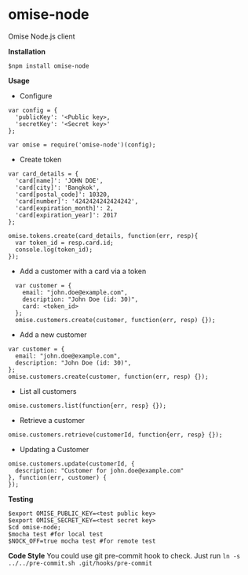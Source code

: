 omise-node
=========

Omise Node.js client

**Installation**
```
$npm install omise-node
```

**Usage**

 - Configure
```
var config = {
  'publicKey': '<Public key>,
  'secretKey': '<Secret key>'
};

var omise = require('omise-node')(config);
```

 - Create token

```
var card_details = {
  'card[name]': 'JOHN DOE',
  'card[city]': 'Bangkok',
  'card[postal_code]': 10320,
  'card[number]': '4242424242424242',
  'card[expiration_month]': 2,
  'card[expiration_year]': 2017
};

omise.tokens.create(card_details, function(err, resp){
  var token_id = resp.card.id;
  console.log(token_id);
});
```

- Add a customer with a card via a token

```
  var customer = {
    email: "john.doe@example.com",
    description: "John Doe (id: 30)",
    card: <token_id>
  };
  omise.customers.create(customer, function(err, resp) {});
```

- Add a new customer

```
var customer = {
  email: "john.doe@example.com",
  description: "John Doe (id: 30)",
};
omise.customers.create(customer, function(err, resp) {});
```

- List all customers

```
omise.customers.list(function{err, resp} {});
```

- Retrieve a customer

```
omise.customers.retrieve(customerId, function{err, resp} {});
```


- Updating a Customer

```
omise.customers.update(customerId, {
  description: "Customer for john.doe@example.com"
}, function(err, customer) {
});
```

**Testing**
```
$export OMISE_PUBLIC_KEY=<test public key>
$export OMISE_SECRET_KEY=<test secret key>
$cd omise-node;
$mocha test #for local test
$NOCK_OFF=true mocha test #for remote test
```

**Code Style**
You could use git pre-commit hook to check.
Just run `ln -s ../../pre-commit.sh .git/hooks/pre-commit`

